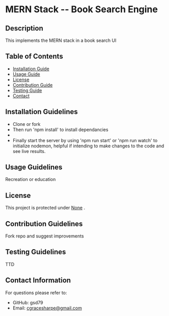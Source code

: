 # MERN Stack -- Book Search Engine

## Description
  This implements the MERN stack in a book search UI 


  ## Table of Contents
  * [Installation Guide](#installation-guidelines)
  * [Usage Guide](#usage-guidelines)
  * [License](#license)
  * [Contribution Guide](#contribution-guidelines)
  * [Testing Guide](#testing-guidelines)
  * [Contact](#contact-information) 
    
  ## Installation Guidelines
  * Clone or fork
  * Then run 'npm install' to install dependancies
  * 
  * Finally start the server by using 'npm run start' or 'npm run watch' to initialize nodemon, helpful if intending to make changes to the code and see live results.  

  ## Usage Guidelines
  Recreation or education

  ## License
  This project is protected under <a href="" target="_blank">None</a> . 


  ## Contribution Guidelines
  Fork repo and suggest improvements

  ## Testing Guidelines
  TTD

  ## Contact Information
  For questions please refer to: 
   * GitHub: gsd79
   * Email: cgracesharpe@gmail.com